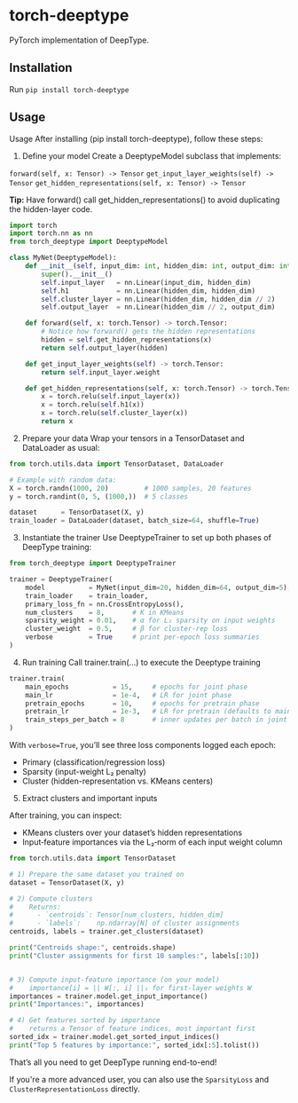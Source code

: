 # torch-deeptype

PyTorch implementation of DeepType.

## Installation

Run `pip install torch-deeptype`

## Usage

Usage
After installing (pip install torch-deeptype), follow these steps:

1. Define your model
Create a DeeptypeModel subclass that implements:

`forward(self, x: Tensor) -> Tensor`
`get_input_layer_weights(self) -> Tensor`
`get_hidden_representations(self, x: Tensor) -> Tensor`

**Tip:** Have forward() call get_hidden_representations() to avoid duplicating the hidden-layer code.

```python
import torch
import torch.nn as nn
from torch_deeptype import DeeptypeModel

class MyNet(DeeptypeModel):
    def __init__(self, input_dim: int, hidden_dim: int, output_dim: int):
        super().__init__()
        self.input_layer   = nn.Linear(input_dim, hidden_dim)
        self.h1            = nn.Linear(hidden_dim, hidden_dim)
        self.cluster_layer = nn.Linear(hidden_dim, hidden_dim // 2)
        self.output_layer  = nn.Linear(hidden_dim // 2, output_dim)

    def forward(self, x: torch.Tensor) -> torch.Tensor:
        # Notice how forward() gets the hidden representations
        hidden = self.get_hidden_representations(x)
        return self.output_layer(hidden)

    def get_input_layer_weights(self) -> torch.Tensor:
        return self.input_layer.weight

    def get_hidden_representations(self, x: torch.Tensor) -> torch.Tensor:
        x = torch.relu(self.input_layer(x))
        x = torch.relu(self.h1(x))
        x = torch.relu(self.cluster_layer(x))
        return x
```

2. Prepare your data
Wrap your tensors in a TensorDataset and DataLoader as usual:

```python
from torch.utils.data import TensorDataset, DataLoader

# Example with random data:
X = torch.randn(1000, 20)         # 1000 samples, 20 features
y = torch.randint(0, 5, (1000,))  # 5 classes

dataset      = TensorDataset(X, y)
train_loader = DataLoader(dataset, batch_size=64, shuffle=True)
```

3. Instantiate the trainer
Use DeeptypeTrainer to set up both phases of DeepType training:

```python
from torch_deeptype import DeeptypeTrainer

trainer = DeeptypeTrainer(
    model           = MyNet(input_dim=20, hidden_dim=64, output_dim=5),
    train_loader    = train_loader,
    primary_loss_fn = nn.CrossEntropyLoss(),
    num_clusters    = 8,       # K in KMeans
    sparsity_weight = 0.01,    # α for L₂ sparsity on input weights
    cluster_weight  = 0.5,     # β for cluster‐rep loss
    verbose         = True     # print per-epoch loss summaries
)
```

4. Run training
Call trainer.train(...) to execute the Deeptype training

```python
trainer.train(
    main_epochs           = 15,     # epochs for joint phase
    main_lr               = 1e-4,   # LR for joint phase
    pretrain_epochs       = 10,     # epochs for pretrain phase
    pretrain_lr           = 1e-3,   # LR for pretrain (defaults to main_lr if None)
    train_steps_per_batch = 8       # inner updates per batch in joint phase
)
```

With `verbose=True`, you’ll see three loss components logged each epoch:
- Primary (classification/regression loss)
- Sparsity (input-weight L₂ penalty)
- Cluster (hidden-representation vs. KMeans centers)

5. Extract clusters and important inputs

After training, you can inspect:
- KMeans clusters over your dataset’s hidden representations
- Input‐feature importances via the L₂‐norm of each input weight column

```python
from torch.utils.data import TensorDataset

# 1) Prepare the same dataset you trained on
dataset = TensorDataset(X, y)

# 2) Compute clusters
#    Returns:
#      - `centroids`: Tensor[num_clusters, hidden_dim]
#      - `labels`:    np.ndarray[N] of cluster assignments
centroids, labels = trainer.get_clusters(dataset)

print("Centroids shape:", centroids.shape)
print("Cluster assignments for first 10 samples:", labels[:10])


# 3) Compute input‐feature importance (on your model)
#    importance[i] = || W[:, i] ||₂ for first‐layer weights W
importances = trainer.model.get_input_importance()
print("Importances:", importances)

# 4) Get features sorted by importance
#    returns a Tensor of feature indices, most important first
sorted_idx = trainer.model.get_sorted_input_indices()
print("Top 5 features by importance:", sorted_idx[:5].tolist())
```

That’s all you need to get DeepType running end-to-end!

If you're a more advanced user, you can also use the `SparsityLoss` and `ClusterRepresentationLoss` directly.
